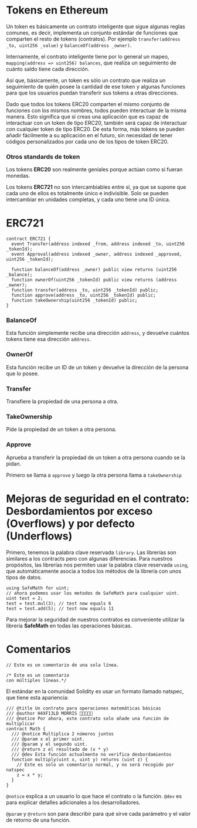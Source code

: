 # Tokens en Ethereum
Un token es básicamente un contrato inteligente que sigue algunas reglas comunes, es decir, implementa un conjunto estándar de funciones que comparten el resto de tokens (contratos).
Por ejemplo `transfer(address _to, uint256 _value)` y `balanceOf(address _owner)`.

Internamente, el contrato inteligente tiene por lo general un mapeo, `mapping(address => uint256) balances`, que realiza un seguimiento de cuánto saldo tiene cada dirección.

Así que, básicamente, un token es sólo un contrato que realiza un seguimiento de quién posee la cantidad de ese token y algunas funciones para que los usuarios puedan transferir sus tokens a otras direcciones.

Dado que todos los tokens ERC20 comparten el mismo conjunto de funciones con los mismos nombres, todos pueden interactuar de la misma manera. Esto significa que si creas una aplicación que es capaz de interactuar con un token de tipo ERC20, también será capaz de interactuar con cualquier token de tipo ERC20. De esta forma, más tokens se pueden añadir fácilmente a su aplicación en el futuro, sin necesidad de tener códigos personalizados por cada uno de los tipos de token ERC20.

### Otros standards de token
Los tokens **ERC20** son realmente geniales porque actúan como si fueran monedas.

Los tokens **ERC721** no son intercambiables entre sí, ya que se supone que cada uno de ellos es totalmente único e indivisible. Solo se pueden intercambiar en unidades completas, y cada uno tiene una ID única.


# ERC721
~~~
contract ERC721 {
  event Transfer(address indexed _from, address indexed _to, uint256 _tokenId);
  event Approval(address indexed _owner, address indexed _approved, uint256 _tokenId);

  function balanceOf(address _owner) public view returns (uint256 _balance);
  function ownerOf(uint256 _tokenId) public view returns (address _owner);
  function transfer(address _to, uint256 _tokenId) public;
  function approve(address _to, uint256 _tokenId) public;
  function takeOwnership(uint256 _tokenId) public;
}
~~~

### BalanceOf
Esta función simplemente recibe una dirección `address`, y devuelve cuántos tokens tiene esa dirección `address`.

### OwnerOf
Esta función recibe un ID de un token y devuelve la dirección de la persona que lo posee.

### Transfer
Transfiere la propiedad de una persona a otra.

### TakeOwnership
Pide la propiedad de un token a otra persona.

### Approve
Aprueba a transferir la propiedad de un token a otra persona cuando se la pidan.

Primero se llama a `approve` y luego la otra persona llama a `takeOwnership`


# Mejoras de seguridad en el contrato: Desbordamientos por exceso (Overflows) y por defecto (Underflows)
Primero, tenemos la palabra clave reservada `library`. Las librerías son similares a los contracts pero con algunas diferencias. Para nuestros propósitos, las librerías nos permiten usar la palabra clave reservada `using`, que automáticamente asocia a todos los métodos de la librería con unos tipos de datos.
~~~
using SafeMath for uint;
// ahora podemos usar los metodos de SafeMath para cualquier uint.
uint test = 2;
test = test.mul(3); // test now equals 6
test = test.add(5); // test now equals 11
~~~

Para mejorar la seguridad de nuestros contratos es conveniente utilizar la librería **SafeMath** en todas las operaciones básicas.


# Comentarios
`// Este es un comentario de una sola línea.`
~~~
/* Este es un comentario 
con múltiples líneas.*/
~~~

El estándar en la comunidad Solidity es usar un formato llamado natspec, que tiene esta apariencia:
~~~
/// @title Un contrato para operaciones matemáticas básicas
/// @author H4XF13LD MORRIS 💯💯😎💯💯
/// @notice Por ahora, este contrato solo añade una función de multiplicar
contract Math {
  /// @notice Multiplica 2 números juntos
  /// @param x el primer uint.
  /// @param y el segundo uint.
  /// @return z el resultado de (x * y)
  /// @dev Esta función actualmente no verifica desbordamientos
  function multiply(uint x, uint y) returns (uint z) {
    // Este es solo un comentario normal, y no será recogido por natspec
    z = x * y;
  }
}
~~~

`@notice` explica a un usuario lo que hace el contrato o la función. `@dev` es para explicar detalles adicionales a los desarrolladores.

`@param` y `@return` son para describir para qué sirve cada parámetro y el valor de retorno de una función.